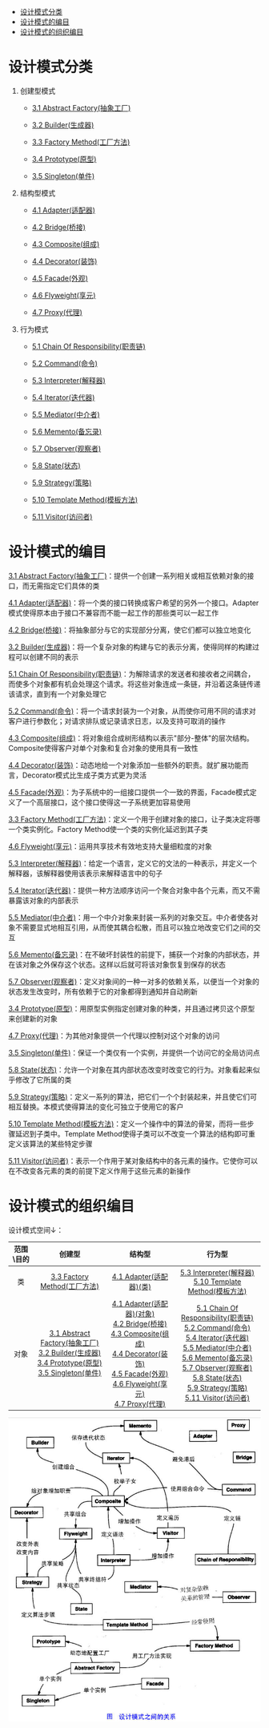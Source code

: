 - [设计模式分类](#设计模式分类)
- [设计模式的编目](#设计模式的编目)
- [设计模式的组织编目](#设计模式的组织编目)

# 设计模式分类

1. 创建型模式

	* [3.1 Abstract Factory(抽象工厂)](3.创建型模式.md#31-abstract-factory抽象工厂---对象创建型模式)

	* [3.2 Builder(生成器)](3.创建型模式.md#32-builder生成器---对象创建型模式)

	* [3.3 Factory Method(工厂方法)](3.创建型模式.md#33-factory-method工厂方法---对象创建型模式)

	* [3.4 Prototype(原型)](3.创建型模式.md#34-prototype原型---对象创建型模式)

	* [3.5 Singleton(单件)](3.创建型模式.md#35-singleton单件---对象创建型模式)

2. 结构型模式

	* [4.1 Adapter(适配器)](4.结构型模式.md#41-adapter适配器---类对象结构型)

	* [4.2 Bridge(桥接)](4.结构型模式.md#42-bridge桥接---对象结构型)

	* [4.3 Composite(组成)](4.结构型模式.md#43-composite组成---对象结构型)

	* [4.4 Decorator(装饰)](4.结构型模式.md#44-decorator装饰---对象结构型)

	* [4.5 Facade(外观)](4.结构型模式.md#45-facade外观---对象结构型)

	* [4.6 Flyweight(享元)](4.结构型模式.md#46-flyweight享元---对象结构型)

	* [4.7 Proxy(代理)](4.结构型模式.md#47-proxy代理---对象结构型)

3. 行为模式

	* [5.1 Chain Of Responsibility(职责链)](5.行为模式.md#51-chain-of-responsibility职责链---对象行为型模式)

	* [5.2 Command(命令)](5.行为模式.md#52-command命令---对象行为型模式)

	* [5.3 Interpreter(解释器)](5.行为模式.md#53-interpreter解释器---类行为型模式)

	* [5.4 Iterator(迭代器)](5.行为模式.md#54-iterator迭代器---对象行为型模式)

	* [5.5 Mediator(中介者)](5.行为模式.md#55-mediator中介者---对象行为型模式)

	* [5.6 Memento(备忘录)](5.行为模式.md#56-memento备忘录---对象行为型模式)

	* [5.7 Observer(观察者)](5.行为模式.md#57-observer观察者---对象行为型模式)

	* [5.8 State(状态)](5.行为模式.md#58-state状态---对象行为型模式)

	* [5.9 Strategy(策略)](5.行为模式.md#59-strategy策略---对象行为型模式)

	* [5.10 Template Method(模板方法)](5.行为模式.md#510-template-method模板方法---类行为型模式)

	* [5.11 Visitor(访问者)](5.行为模式.md#511-visitor访问者---对象行为型模式)

# 设计模式的编目

[3.1 Abstract Factory(抽象工厂)](3.创建型模式.md#31-abstract-factory抽象工厂---对象创建型模式)：提供一个创建一系列相关或相互依赖对象的接口，而无需指定它们具体的类

[4.1 Adapter(适配器)](4.结构型模式.md#41-adapter适配器---类对象结构型)：将一个类的接口转换成客户希望的另外一个接口。Adapter模式使得原本由于接口不兼容而不能一起工作的那些类可以一起工作

[4.2 Bridge(桥接)](4.结构型模式.md#42-bridge桥接---对象结构型)：将抽象部分与它的实现部分分离，使它们都可以独立地变化

[3.2 Builder(生成器)](3.创建型模式.md#32-builder生成器---对象创建型模式)：将一个复杂对象的构建与它的表示分离，使得同样的构建过程可以创建不同的表示

[5.1 Chain Of Responsibility(职责链)](5.行为模式.md#51-chain-of-responsibility职责链---对象行为型模式)：为解除请求的发送者和接收者之间耦合，而使多个对象都有机会处理这个请求。将这些对象连成一条链，并沿着这条链传递该请求，直到有一个对象处理它

[5.2 Command(命令)](5.行为模式.md#52-command命令---对象行为型模式)：将一个请求封装为一个对象，从而使你可用不同的请求对客户进行参数化；对请求排队或记录请求日志，以及支持可取消的操作

[4.3 Composite(组成)](4.结构型模式.md#43-composite组成---对象结构型)：将对象组合成树形结构以表示"部分-整体"的层次结构。Composite使得客户对单个对象和复合对象的使用具有一致性

[4.4 Decorator(装饰)](4.结构型模式.md#44-decorator装饰---对象结构型)：动态地给一个对象添加一些额外的职责。就扩展功能而言，Decorator模式比生成子类方式更为灵活

[4.5 Facade(外观)](4.结构型模式.md#45-facade外观---对象结构型)：为子系统中的一组接口提供一个一致的界面，Facade模式定义了一个高层接口，这个接口使得这一子系统更加容易使用

[3.3 Factory Method(工厂方法)](3.创建型模式.md#33-factory-method工厂方法---对象创建型模式)：定义一个用于创建对象的接口，让子类决定将哪一个类实例化。Factory Method使一个类的实例化延迟到其子类

[4.6 Flyweight(享元)](4.结构型模式.md#46-flyweight享元---对象结构型)：运用共享技术有效地支持大量细粒度的对象

[5.3 Interpreter(解释器)](5.行为模式.md#53-interpreter解释器---类行为型模式)：给定一个语言，定义它的文法的一种表示，并定义一个解释器，该解释器使用该表示来解释语言中的句子

[5.4 Iterator(迭代器)](5.行为模式.md#54-iterator迭代器---对象行为型模式)：提供一种方法顺序访问一个聚合对象中各个元素，而又不需暴露该对象的内部表示

[5.5 Mediator(中介者)](5.行为模式.md#55-mediator中介者---对象行为型模式)：用一个中介对象来封装一系列的对象交互。中介者使各对象不需要显式地相互引用，从而使其耦合松散，而且可以独立地改变它们之间的交互

[5.6 Memento(备忘录)](5.行为模式.md#56-memento备忘录---对象行为型模式)：在不破坏封装性的前提下，捕获一个对象的内部状态，并在该对象之外保存这个状态。这样以后就可将该对象恢复到保存的状态

[5.7 Observer(观察者)](5.行为模式.md#57-observer观察者---对象行为型模式)：定义对象间的一种一对多的依赖关系，以便当一个对象的状态发生改变时，所有依赖于它的对象都得到通知并自动刷新

[3.4 Prototype(原型)](3.创建型模式.md#34-prototype原型---对象创建型模式)：用原型实例指定创建对象的种类，并且通过拷贝这个原型来创建新的对象

[4.7 Proxy(代理)](4.结构型模式.md#47-proxy代理---对象结构型)：为其他对象提供一个代理以控制对这个对象的访问

[3.5 Singleton(单件)](3.创建型模式.md#35-singleton单件---对象创建型模式)：保证一个类仅有一个实例，并提供一个访问它的全局访问点

[5.8 State(状态)](5.行为模式.md#58-state状态---对象行为型模式)：允许一个对象在其内部状态改变时改变它的行为。对象看起来似乎修改了它所属的类

[5.9 Strategy(策略)](5.行为模式.md#59-strategy策略---对象行为型模式)：定义一系列的算法，把它们一个个封装起来，并且使它们可相互替换。本模式使得算法的变化可独立于使用它的客户

[5.10 Template Method(模板方法)](5.行为模式.md#510-template-method模板方法---类行为型模式)：定义一个操作中的算法的骨架，而将一些步骤延迟到子类中。Template Method使得子类可以不改变一个算法的结构即可重定义该算法的某些特定步骤

[5.11 Visitor(访问者)](5.行为模式.md#511-visitor访问者---对象行为型模式)：表示一个作用于某对象结构中的各元素的操作。它使你可以在不改变各元素的类的前提下定义作用于这些元素的新操作

# 设计模式的组织编目

设计模式空间↓：

|范围\目的|创建型|结构型|行为型|
|:-:|:-:|:-:|:-:|
|类|[3.3 Factory Method(工厂方法)](3.创建型模式.md#33-factory-method工厂方法---对象创建型模式)|[4.1 Adapter(适配器)(类)](4.结构型模式.md#41-adapter适配器---类对象结构型)|[5.3 Interpreter(解释器)](5.行为模式.md#53-interpreter解释器---类行为型模式)<br>[5.10 Template Method(模板方法)](5.行为模式.md#510-template-method模板方法---类行为型模式)|
|对象|[3.1 Abstract Factory(抽象工厂)](3.创建型模式.md#31-abstract-factory抽象工厂---对象创建型模式)<br>[3.2 Builder(生成器)](3.创建型模式.md#32-builder生成器---对象创建型模式)<br>[3.4 Prototype(原型)](3.创建型模式.md#34-prototype原型---对象创建型模式)<br>[3.5 Singleton(单件)](3.创建型模式.md#35-singleton单件---对象创建型模式)|[4.1 Adapter(适配器)(对象)](4.结构型模式.md#41-adapter适配器---类对象结构型)<br>[4.2 Bridge(桥接)](4.结构型模式.md#42-bridge桥接---对象结构型)<br>[4.3 Composite(组成)](4.结构型模式.md#43-composite组成---对象结构型)<br>[4.4 Decorator(装饰)](4.结构型模式.md#44-decorator装饰---对象结构型)<br>[4.5 Facade(外观)](4.结构型模式.md#45-facade外观---对象结构型)<br>[4.6 Flyweight(享元)](4.结构型模式.md#46-flyweight享元---对象结构型)<br>[4.7 Proxy(代理)](4.结构型模式.md#47-proxy代理---对象结构型)|[5.1 Chain Of Responsibility(职责链)](5.行为模式.md#51-chain-of-responsibility职责链---对象行为型模式)<br>[5.2 Command(命令)](5.行为模式.md#52-command命令---对象行为型模式)<br>[5.4 Iterator(迭代器)](5.行为模式.md#54-iterator迭代器---对象行为型模式)<br>[5.5 Mediator(中介者)](5.行为模式.md#55-mediator中介者---对象行为型模式)<br>[5.6 Memento(备忘录)](5.行为模式.md#56-memento备忘录---对象行为型模式)<br>[5.7 Observer(观察者)](5.行为模式.md#57-observer观察者---对象行为型模式)<br>[5.8 State(状态)](5.行为模式.md#58-state状态---对象行为型模式)<br>[5.9 Strategy(策略)](5.行为模式.md#59-strategy策略---对象行为型模式)<br>[5.11 Visitor(访问者)](5.行为模式.md#511-visitor访问者---对象行为型模式)|

![设计模式之间的关系](设计模式之间的关系.jpg)
